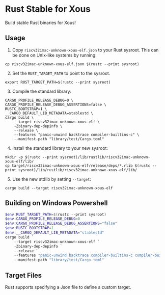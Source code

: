 # Rust Stable for Xous

Build stable Rust binaries for Xous!

## Usage

1. Copy `riscv32imac-unknown-xous-elf.json` to your Rust sysroot. This can be done on Unix-like systems by running:

```
cp riscv32imac-unknown-xous-elf.json $(rustc --print sysroot)
```

2. Set the `RUST_TARGET_PATH` to point to the sysroot.

```
export RUST_TARGET_PATH=$(rustc --print sysroot)
```

3. Compile the standard library:

```
CARGO_PROFILE_RELEASE_DEBUG=0 \
CARGO_PROFILE_RELEASE_DEBUG_ASSERTIONS=false \
RUSTC_BOOTSTRAP=1 \
__CARGO_DEFAULT_LIB_METADATA=stablestd \
cargo build \
    --target riscv32imac-unknown-xous-elf \
    -Zbinary-dep-depinfo \
    --release \
    --features "panic-unwind backtrace compiler-builtins-c" \
    --manifest-path "library/test/Cargo.toml"
```

4. Install the standard library to your new sysroot:

```
mkdir -p $(rustc --print sysroot)/lib/rustlib/riscv32imac-unknown-xous-elf/lib/
cp target/riscv32imac-unknown-xous-elf/release/deps/*.rlib $(rustc --print sysroot)/lib/rustlib/riscv32imac-unknown-xous-elf/lib/
```

5. Use the new stdlib by setting `--target`:

```
cargo build --target riscv32imac-unknown-xous-elf
```

## Building on Windows Powershell

```powershell
$env:RUST_TARGET_PATH=$(rustc --print sysroot)
$env:CARGO_PROFILE_RELEASE_DEBUG=0
$env:CARGO_PROFILE_RELEASE_DEBUG_ASSERTIONS="false"
$env:RUSTC_BOOTSTRAP=1
$env:__CARGO_DEFAULT_LIB_METADATA="stablestd"
cargo build `
    --target riscv32imac-unknown-xous-elf `
    -Zbinary-dep-depinfo `
    --release `
    --features "panic-unwind backtrace compiler-builtins-c compiler-builtins-mem" `
    --manifest-path "library/test/Cargo.toml"
```

## Target Files

Rust supports specifying a Json file to define a custom target. 
